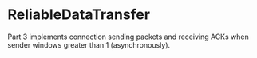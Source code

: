 # ReliableDataTransfer

Part 3 implements connection sending packets and receiving ACKs when sender windows greater than 1 (asynchronously).
